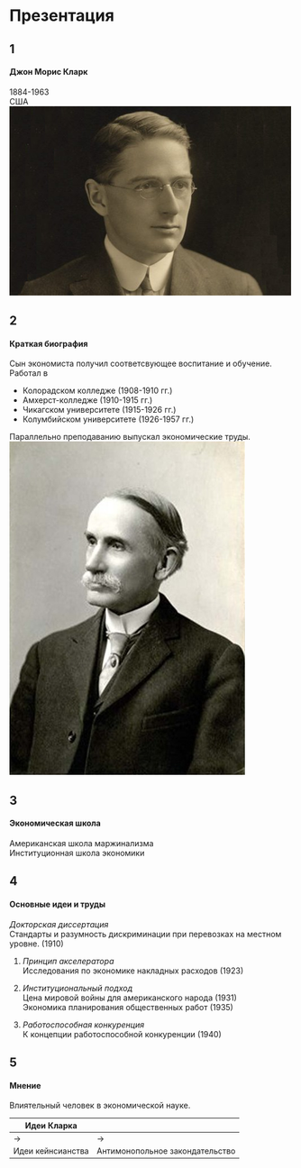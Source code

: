 # Презентация
## 1
#### Джон Морис Кларк 
1884-1963  
США  
![Фото Джона Мориса Кларка](./img/000.png "Джон Морис Кларк - маржиналист и институционалист")

## 2 
#### Краткая биография
Сын экономиста получил соответсвующее воспитание и обучение.  
Работал в 
- Колорадском колледже (1908-1910 гг.)  
- Амхерст-колледже (1910-1915 гг.)
- Чикагском университете (1915-1926 гг.)
- Колумбийском университете (1926-1957 гг.)  

Параллельно преподаванию выпускал экономические труды.  
![Фото Джона Бейтса Кларка](./img/001.jpg "Отец Джона Мориса, Джон Бейтс Кларк - основатель маржинализма")


## 3
#### Экономическая школа
Американская школа маржинализма  
Институционная школа экономики  


## 4
#### Основные идеи и труды
*Докторская диссертация*  
Стандарты и разумность дискриминации при перевозках на местном уровне. (1910)  

1. *Принцип акселератора*  
Исследования по экономике накладных расходов (1923)  

2. *Институциональный подход*  
Цена мировой войны для американского народа (1931)  
Экономика планирования общественных работ (1935)  

3. *Работоспособная конкуренция*  
К концепции работоспособной конкуренции (1940)

## 5
#### Мнение
Влиятельный человек в экономической науке.

|Идеи Кларка||
|-|-|
|->|->|
|Идеи кейнсианства | Антимонопольное закондательство|


